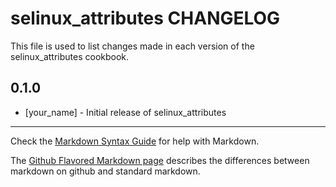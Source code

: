 selinux_attributes CHANGELOG
============================

This file is used to list changes made in each version of the selinux_attributes cookbook.

0.1.0
-----
- [your_name] - Initial release of selinux_attributes

- - -
Check the [Markdown Syntax Guide](http://daringfireball.net/projects/markdown/syntax) for help with Markdown.

The [Github Flavored Markdown page](http://github.github.com/github-flavored-markdown/) describes the differences between markdown on github and standard markdown.
